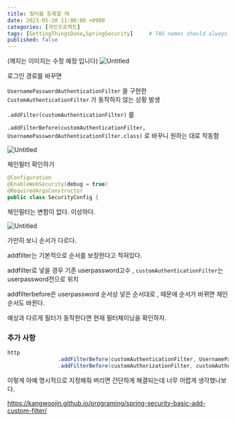 ```yaml
---
title: 필터를 등록할 때
date: 2023-05-30 11:00:00 +0900
categories: [개인프로젝트]
tags: [GettingThingsDone,SpringSecurity]     # TAG names should always be lowercase
published: false
---
```

(깨지는 이미지는 수정 예정 입니다)
![Untitled](https://s3-us-west-2.amazonaws.com/secure.notion-static.com/32b4b95e-bb57-4f86-9da9-aa022b16097a/Untitled.png)

로그인 경로를 바꾸면 

`UsernamePasswordAuthenticationFilter` 을 구현한 `CustomAuthenticationFilter` 가 동작하지 않는 상황 발생

`.addFilter(customAuthenticationFilter)` 를

`.addFilterBefore(customAuthenticationFilter, UsernamePasswordAuthenticationFilter.class)` 로 바꾸니 원하는 대로 작동함

![Untitled](https://s3-us-west-2.amazonaws.com/secure.notion-static.com/2e11d0b4-ad0b-4660-8140-e0d82a51c0fa/Untitled.png)

체인필터 확인하기 

```java
@Configuration
@EnableWebSecurity(debug = true)
@RequiredArgsConstructor
public class SecurityConfig {
```

체인필터는 변함이 없다. 이상하다.

![Untitled](https://s3-us-west-2.amazonaws.com/secure.notion-static.com/fffebf88-44c9-4aaf-9841-149333fdd281/Untitled.png)

가만히 보니 순서가 다르다. 

addfilter는 기본적으로 순서를 보장한다고 적혀있다. 

addfilter로 넣을 경우 기존 userpassword고수 , `customAuthenticationFilter`는 userpassword전으로 위치

addfilterbefore은 userpassword 순서상 넣은 순서대로 , 때문에 순서가 바뀌면 체인순서도 바뀐다. 

예상과 다르게 필터가 동작한다면 현재 필터체이닝을 확인하자.

### 추가 사항

```java
http
                .addFilterBefore(customAuthenticationFilter, UsernamePasswordAuthenticationFilter.class)
                .addFilterBefore(customAuthorizationFilter, customAuthenticationFilter.class);
```

이렇게 아예 명시적으로 지정해줘 버리면 간단하게 해결되는데 너무 어렵게 생각했나보다. 

https://kangwoojin.github.io/programing/spring-security-basic-add-custom-filter/